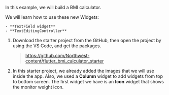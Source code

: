 
In this example, we will build a BMI calculator. 



We will learn how to use these new Widgets:

	- **TextField widget**
	- **TextEditingController**





1. Download the starter project from the GitHub, then open the project by using the VS Code, and get the packages.

   > https://github.com/Northwest-content/flutter_bmi_calculator_starter



2. In this starter project, we already added the images that we will use inside the app. Also, we used a **Column** widget to add widgets from top to bottom screen. The first widget we have is an **Icon** widget that shows the monitor weight icon.

